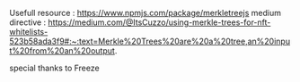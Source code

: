 Usefull resource : https://www.npmjs.com/package/merkletreejs
medium directive : https://medium.com/@ItsCuzzo/using-merkle-trees-for-nft-whitelists-523b58ada3f9#:~:text=Merkle%20Trees%20are%20a%20tree,an%20input%20from%20an%20output.

special thanks to Freeze